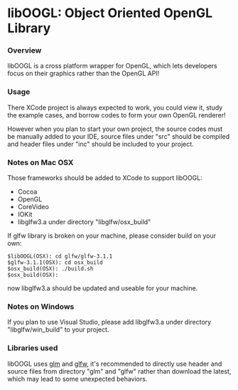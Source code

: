 # libOOGL: Object Oriented OpenGL Library

### Overview
libOOGL is a cross platform wrapper for OpenGL, which lets developers focus on their graphics rather than the OpenGL API!

### Usage
There XCode project is always expected to work, you could view it, study the example cases, and borrow codes to form your own OpenGL renderer!

However when you plan to start your own project, the source codes must be manually added to your IDE, source files under "src" should be compiled and header files under "inc" should be included to your project.

### Notes on Mac OSX
Those frameworks should be added to XCode to support libOOGL:

- Cocoa
- OpenGL
- CoreVideo
- IOKit
- libglfw3.a under directory "libglfw/osx_build"

If glfw library is broken on your machine, please consider build on your own:

```
$libOOGL(OSX): cd glfw/glfw-3.1.1
$glfw-3.1.1(OSX): cd osx_build
$osx_build(OSX): ./build.sh
$osx_build(OSX): 
```

now libglfw3.a should be updated and useable for your machine.
### Notes on Windows
If you plan to use Visual Studio, please add libglfw3.a under directory "libglfw/win_build" to your project.

### Libraries used
libOOGL uses [glm](https://github.com/g-truc/glm) and [glfw](http://www.glfw.org/), it's recommended to directly use header and source files from directory "glm" and "glfw" rather than download the latest, which may lead to some unexpected behaviors.